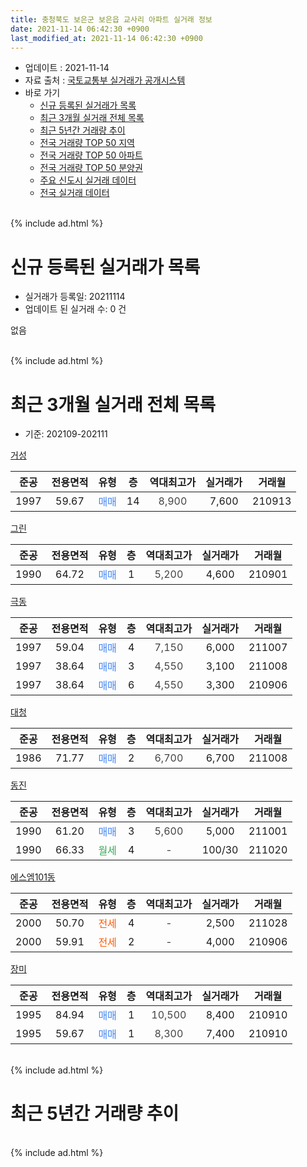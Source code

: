 ```yaml
---
title: 충청북도 보은군 보은읍 교사리 아파트 실거래 정보
date: 2021-11-14 06:42:30 +0900
last_modified_at: 2021-11-14 06:42:30 +0900
---
```


* 업데이트 : 2021-11-14
* 자료 출처 : [국토교통부 실거래가 공개시스템](http://rt.molit.go.kr)
* 바로 가기
    * [신규 등록된 실거래가 목록](#신규-등록된-실거래가-목록)
    * [최근 3개월 실거래 전체 목록](#최근-3개월-실거래-전체-목록)
    * [최근 5년간 거래량 추이](#최근-5년간-거래량-추이)
    * [전국 거래량 TOP 50 지역](https://inasie.github.io/apt-trade-info/최근-3개월-전국에서-가장-거래가-많이-발생한-지역)
    * [전국 거래량 TOP 50 아파트](https://inasie.github.io/apt-trade-info/최근-3개월-전국에서-가장-거래가-많이-발생한-아파트)
    * [전국 거래량 TOP 50 분양권](https://inasie.github.io/apt-trade-info/최근-3개월-전국에서-가장-거래가-많이-발생한-분양권)
    * [주요 신도시 실거래 데이터](https://inasie.github.io/apt-trade-info/주요-신도시)
    * [전국 실거래 데이터](https://inasie.github.io/apt-trade-info/전국)
<br>
{% include ad.html %}
<br>

# 신규 등록된 실거래가 목록
* 실거래가 등록일: 20211114
* 업데이트 된 실거래 수: 0 건

없음

<br>
{% include ad.html %}
<br>

# 최근 3개월 실거래 전체 목록
* 기준: 202109-202111


[거성](https://search.naver.com/search.naver?query=%EC%B6%A9%EC%B2%AD%EB%B6%81%EB%8F%84+%EB%B3%B4%EC%9D%80%EA%B5%B0+%EB%B3%B4%EC%9D%80%EC%9D%8D+%EA%B5%90%EC%82%AC%EB%A6%AC+%EA%B1%B0%EC%84%B1)

|준공|전용면적|유형|층|역대최고가|실거래가|거래월|
|:---:|:---:|:---:|:---:|:---:|:---:|:---:|
|1997|59.67|<span style="color:#4285f3">매매</span>|14|<span style="color:#444444">8,900</span>|7,600|210913|

[그린](https://search.naver.com/search.naver?query=%EC%B6%A9%EC%B2%AD%EB%B6%81%EB%8F%84+%EB%B3%B4%EC%9D%80%EA%B5%B0+%EB%B3%B4%EC%9D%80%EC%9D%8D+%EA%B5%90%EC%82%AC%EB%A6%AC+%EA%B7%B8%EB%A6%B0)

|준공|전용면적|유형|층|역대최고가|실거래가|거래월|
|:---:|:---:|:---:|:---:|:---:|:---:|:---:|
|1990|64.72|<span style="color:#4285f3">매매</span>|1|<span style="color:#444444">5,200</span>|4,600|210901|

[극동](https://search.naver.com/search.naver?query=%EC%B6%A9%EC%B2%AD%EB%B6%81%EB%8F%84+%EB%B3%B4%EC%9D%80%EA%B5%B0+%EB%B3%B4%EC%9D%80%EC%9D%8D+%EA%B5%90%EC%82%AC%EB%A6%AC+%EA%B7%B9%EB%8F%99)

|준공|전용면적|유형|층|역대최고가|실거래가|거래월|
|:---:|:---:|:---:|:---:|:---:|:---:|:---:|
|1997|59.04|<span style="color:#4285f3">매매</span>|4|<span style="color:#444444">7,150</span>|6,000|211007|
|1997|38.64|<span style="color:#4285f3">매매</span>|3|<span style="color:#444444">4,550</span>|3,100|211008|
|1997|38.64|<span style="color:#4285f3">매매</span>|6|<span style="color:#444444">4,550</span>|3,300|210906|

[대청](https://search.naver.com/search.naver?query=%EC%B6%A9%EC%B2%AD%EB%B6%81%EB%8F%84+%EB%B3%B4%EC%9D%80%EA%B5%B0+%EB%B3%B4%EC%9D%80%EC%9D%8D+%EA%B5%90%EC%82%AC%EB%A6%AC+%EB%8C%80%EC%B2%AD)

|준공|전용면적|유형|층|역대최고가|실거래가|거래월|
|:---:|:---:|:---:|:---:|:---:|:---:|:---:|
|1986|71.77|<span style="color:#4285f3">매매</span>|2|<span style="color:#444444">6,700</span>|6,700|211008|

[동진](https://search.naver.com/search.naver?query=%EC%B6%A9%EC%B2%AD%EB%B6%81%EB%8F%84+%EB%B3%B4%EC%9D%80%EA%B5%B0+%EB%B3%B4%EC%9D%80%EC%9D%8D+%EA%B5%90%EC%82%AC%EB%A6%AC+%EB%8F%99%EC%A7%84)

|준공|전용면적|유형|층|역대최고가|실거래가|거래월|
|:---:|:---:|:---:|:---:|:---:|:---:|:---:|
|1990|61.20|<span style="color:#4285f3">매매</span>|3|<span style="color:#444444">5,600</span>|5,000|211001|
|1990|66.33|<span style="color:#34a853">월세</span>|4|<span style="color:#444444">-</span>|100/30|211020|

[에스엠101동](https://search.naver.com/search.naver?query=%EC%B6%A9%EC%B2%AD%EB%B6%81%EB%8F%84+%EB%B3%B4%EC%9D%80%EA%B5%B0+%EB%B3%B4%EC%9D%80%EC%9D%8D+%EA%B5%90%EC%82%AC%EB%A6%AC+%EC%97%90%EC%8A%A4%EC%97%A0101%EB%8F%99)

|준공|전용면적|유형|층|역대최고가|실거래가|거래월|
|:---:|:---:|:---:|:---:|:---:|:---:|:---:|
|2000|50.70|<span style="color:#ff5a00">전세</span>|4|<span style="color:#444444">-</span>|2,500|211028|
|2000|59.91|<span style="color:#ff5a00">전세</span>|2|<span style="color:#444444">-</span>|4,000|210906|

[장미](https://search.naver.com/search.naver?query=%EC%B6%A9%EC%B2%AD%EB%B6%81%EB%8F%84+%EB%B3%B4%EC%9D%80%EA%B5%B0+%EB%B3%B4%EC%9D%80%EC%9D%8D+%EA%B5%90%EC%82%AC%EB%A6%AC+%EC%9E%A5%EB%AF%B8)

|준공|전용면적|유형|층|역대최고가|실거래가|거래월|
|:---:|:---:|:---:|:---:|:---:|:---:|:---:|
|1995|84.94|<span style="color:#4285f3">매매</span>|1|<span style="color:#444444">10,500</span>|8,400|210910|
|1995|59.67|<span style="color:#4285f3">매매</span>|1|<span style="color:#444444">8,300</span>|7,400|210910|


<br>
{% include ad.html %}
<br>

# 최근 5년간 거래량 추이


<div style="width:100%;">
    <canvas id="deal_progress" height="200"></canvas>
</div>

<script>
new Chart(document.getElementById("deal_progress"), {
    type: 'line',
    data: {
        labels: ['201611','201612','201701','201702','201703','201704','201705','201706','201707','201708','201709','201710','201711','201712','201801','201802','201803','201804','201805','201806','201807','201808','201809','201810','201811','201812','201901','201902','201903','201904','201905','201906','201907','201908','201909','201910','201911','201912','202001','202002','202003','202004','202005','202006','202007','202008','202009','202010','202011','202012','202101','202102','202103','202104','202105','202106','202107','202108','202109','202110','202111'],
        datasets: [{
            label: '매매',
            pointRadius: 1,
            data: [2, 1, 2, 4, 6, 5, 5, 6, 0, 3, 1, 1, 3, 3, 3, 5, 1, 1, 4, 2, 5, 1, 5, 5, 2, 2, 4, 3, 3, 4, 7, 1, 1, 1, 2, 6, 5, 1, 2, 2, 2, 7, 4, 3, 8, 6, 3, 5, 0, 6, 2, 6, 4, 6, 6, 9, 6, 6, 5, 4, 0],
            borderColor: "rgba(255, 201, 14, 1)",
            backgroundColor: "rgba(255, 201, 14, 0.5)",
            fill: false,
            lineTension: 0
        },{
            label: '전월세',
            pointRadius: 1,
            data: [3, 0, 1, 2, 2, 1, 2, 2, 2, 1, 1, 1, 1, 0, 3, 2, 1, 2, 0, 0, 1, 0, 1, 2, 3, 0, 1, 3, 2, 0, 1, 0, 1, 1, 0, 3, 0, 1, 1, 2, 0, 1, 0, 0, 1, 0, 1, 2, 1, 0, 0, 1, 1, 2, 1, 1, 1, 1, 1, 2, 0],
            borderColor: "rgba(0, 141, 185, 1)",
            backgroundColor: "rgba(0, 141, 185, 0.5)",
            fill: false,
            lineTension: 0
        }
        ]
    },
    options: {
        responsive: true,
        title: {
            display: false
        },
        tooltips: {
            mode: 'index',
            intersect: false
        },
        hover: {
            mode: 'nearest',
            intersect: true
        },
        scales: {
            xAxes: [{
                display: true,
                scaleLabel: {
                    display: true,
                    labelString: '년/월'
                }
            }],
            yAxes: [{
                display: true,
                ticks: {
                    suggestedMin: 0,
                },
                scaleLabel: {
                    display: true,
                    labelString: '실거래 수'
                }
            }]
        }
    }
});

</script>


<br>
{% include ad.html %}
<br>


